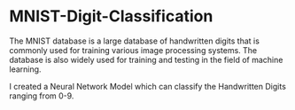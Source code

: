 # MNIST-Digit-Classification
The MNIST database is a large database of handwritten digits that is commonly used for training various image processing systems. The database is also widely used for training and testing in the field of machine learning.

I created a Neural Network Model which can classify the Handwritten Digits ranging from 0-9.
